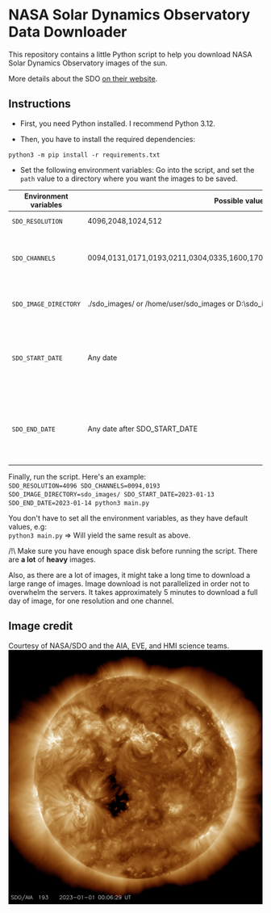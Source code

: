 # NASA Solar Dynamics Observatory Data Downloader

This repository contains a little Python script to help you download NASA Solar Dynamics Observatory images of the sun.

More details about the SDO [on their website](https://sdo.gsfc.nasa.gov/).

## Instructions

- First, you need Python installed. I recommend Python 3.12.

- Then, you have to install the required dependencies:

```
python3 -m pip install -r requirements.txt
```

- Set the following environment variables: Go into the script, and set the `path` value to a directory where you want
  the images to be saved.

| Environment variables | Possible values                                                               | Note                                                 | Default value |
|-----------------------|-------------------------------------------------------------------------------|------------------------------------------------------|---------------|
| `SDO_RESOLUTION`      | 4096,2048,1024,512                                                            | One value possible                                   | 4096          |
| `SDO_CHANNELS`        | 0094,0131,0171,0193,0211,0304,0335,1600,1700,HMIB,HMII,HMID,HMIBC,HMIIF,HMIIC | Multiple values possible, separated by a comma       | 0094,0193     |
| `SDO_IMAGE_DIRECTORY` | ./sdo_images/ or /home/user/sdo_images or D:\\sdo_images\                     | Path, can be relative or absolute                    | sdo_images/   |
| `SDO_START_DATE`      | Any date                                                                      | Date in the YYYY-MM-DD format. Included in the range | 2023-01-13    |
| `SDO_END_DATE`        | Any date after SDO_START_DATE                                                 | Date in the YYYY-MM-DD format. Included in the range | 2023-01-14    |

Finally, run the script. Here's an example:  
`SDO_RESOLUTION=4096 SDO_CHANNELS=0094,0193 SDO_IMAGE_DIRECTORY=sdo_images/ SDO_START_DATE=2023-01-13 SDO_END_DATE=2023-01-14 python3 main.py`    

You don't have to set all the environment variables, as they have default values, e.g:  
`python3 main.py`  => Will yield the same result as above.  

/!\ Make sure you have enough space disk before running the script. There are **a lot** of **heavy** images.

Also, as there are a lot of images, it might take a long time to download a large range of images. Image download is not
parallelized in order not to overwhelm the servers. It takes approximately 5 minutes to download a full day of image, for one resolution and one channel.

## Image credit

Courtesy of NASA/SDO and the AIA, EVE, and HMI science teams.
![20230101_000629_4096_0193.jpg](sdo_images/20230101_000629_4096_0193.jpg)
